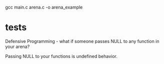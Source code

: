 gcc main.c arena.c -o arena_example

# tests

Defensive Programming - what if someone passes NULL to any function in your arena?

Passing NULL to your functions is undefined behavior.